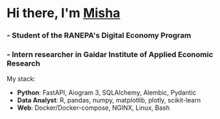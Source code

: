 # Hi there, I'm [Misha](https://t.me/MishaAnikutin)
### - Student of the RANEPA's Digital Economy Program
### - Intern researcher in Gaidar Institute of Applied Economic Research

My stack:
- **Python**: FastAPI, Aiogram 3, SQLAlchemy, Alembic, Pydantic
- **Data Analyst**: R, pandas, numpy, matplotlib, plotly, scikit-learn
- **Web**: Docker/Docker-compose, NGINX, Linux, Bash

 
